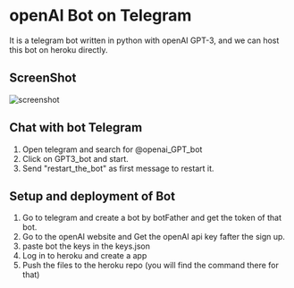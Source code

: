 # openAI Bot on Telegram
It is a telegram bot written in python with openAI GPT-3, and we can host this bot on heroku directly.

## ScreenShot

![screenshot](https://user-images.githubusercontent.com/64629430/145676488-47423b64-b0e6-405e-91d9-c72ade5e04dd.jpg)

## Chat with bot Telegram
1. Open telegram and search for @openai_GPT_bot
2. Click on GPT3_bot and start.
3. Send "restart_the_bot" as first message to restart it.

## Setup and deployment of Bot

1. Go to telegram and create a bot by botFather and get the token of that bot.
2. Go to the openAI website and Get the openAI api key fafter the sign up.
3. paste bot the keys in the keys.json
4. Log in to heroku and create a app
5. Push the files to the heroku repo (you will find the command there for that)
